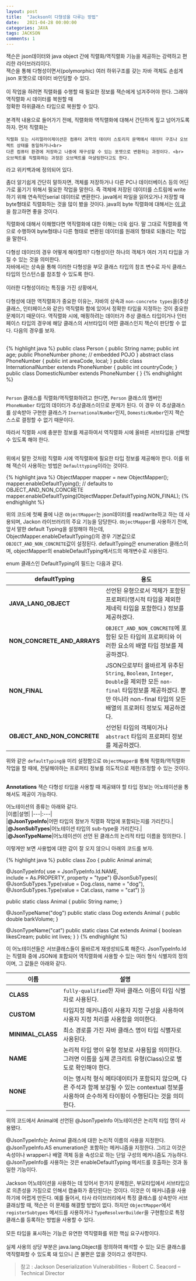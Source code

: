 ```yaml
---
layout: post
title:  "Jackson이 다형성을 다루는 방법"
date:   2021-04-28 00:00:00
categories: JAVA
tags: JACKSON
comments: 1
---
```


잭슨은 json데이터와 java object 간에 직렬화/역직렬화 기능을 제공하는 강력하고 편리한 라이브러리이다.<br> 
잭슨을 통해 다형성이면서(polymorphic) 여러 하위구조를 갖는 자바 객체도 손쉽게 json 포맷으로 데이터 바인딩할 수 있다. <br>  
이 작업을 하려면 직렬화를 수행할 때 필요한 정보를 잭슨에게 넘겨주어야 한다. 그래야 역직렬화 시 데이터를 복원할 때 <br>  정확한 하위클래스 타입으로 복원할 수 있다. 
<br>  
본격적 내용으로 들어가기 전에, 직렬화와 역직렬화에 대해서 간단하게 짚고 넘어가도록 하자. 
먼저 직렬화는 
```
직렬화 또는 시리얼라이제이션은 컴퓨터 과학의 데이터 스토리지 문맥에서 데이터 구조나 오브젝트 상태를 동일하거나<br>  
다른 컴퓨터 환경에 저장하고 나중에 재구성할 수 있는 포맷으로 변환하는 과정이다. <br>  
오브젝트를 직렬화하는 과정은 오브젝트를 마샬링한다고도 한다.
```
라고 위키백과에 정의되어 있다. 

좀더 알기쉽게 간단히 말하자면, 객체를 저장하거나 다른 PC나 데이터베이스 등의 어딘가로 옮기기 위해서 필요한 작업을 말한다.
즉 객체에 저장된 데이터를 스트림에 write하기 위해 연속적인serial 데이터로 변환한다.
java에서 파일을 읽어오거나 저장할 때 byte형태로 직렬화하는 것을 많이 봤을 것이다. 
java의 byte 직렬화에 대해서는 [이 글](https://techblog.woowahan.com/2550/)을 참고하면 좋을 것이다.


직렬화에 대해서 이해했다면 역직렬화에 대한 이해는 더욱 쉽다. 말 그대로 직렬화를 역으로 수행하여 byte형태나 다른 형태로 변환된 데이터를
원래의 형태로 되돌리는 작업을 말한다. 
<br>  
다형성 데이터의 경우 어떻게 해야할까?
다형성이란 하나의 객체가 여러 가지 타입을 가질 수 있는 것을 의미한다. <br> 
자바에서는 상속을 통해 이러한 다형성을 부모 클래스 타입의 참조 변수로 자식 클래스 타입의 인스턴스를 참조할 수 있도록 한다.
<br>  
이러한 다형성이라는 특징을 가진 상황에서, <br>  
다형성에 대한 역직렬화가 중요한 이유는, 자바의 상속과 `non-concrete types`을(추상 클래스, 인터페이스와 같은) 역직렬화 함에 있어서
정확한 타입을 지정하는 것이 중요한 문제이기 때문이다. 
역직렬화 시에, 매핑하려는 데이터가 추상 클래스 타입이거나 인터페이스 타입의 경우에 
해당 클래스의 서브타입이 어떤 클래스인지 잭슨이 판단할 수 없다. 
다음의 경우를 보자.
<br><br>

{% highlight java %}
public class Person {
  public String name;
  public int age;
  public PhoneNumber phone; // embedded POJO
}
abstract class PhoneNumber {
  public int areaCode, local;
}
public class InternationalNumber extends PhoneNumber {
  public int countryCode;
}
public class DomesticNumber extends PhoneNumber { }
{% endhighlight %}
<br><br>

`Person` 클래스를 직렬화/역직렬화하려고 한다면, 
`Person` 클래스의 멤버인 `PhoneNumber` 타입의 데이터가 추상클래스이므로 문제가 된다.
이 경우 이 추상클래스를 상속받아 구현한 클래스가 `InernationalNumber`인지, `DomesticNumber`인지 
잭슨 스스로 결정할 수 없기 때문이다. 

따라서 직렬화 시에 충분한 정보를 제공하여서 역직렬화 시에 올바른 서브타입을 선택할 수 있도록 해야 한다. 
<br><br>

위에서 말한 것처럼 직렬화 시에 역직렬화에 필요한 타입 정보를 제공해야 한다.
이를 위해 잭슨이 사용하는 방법은 `Defaulttyping`이라는 것이다.    
   
{% highlight java %}
ObjectMapper mapper = new ObjectMapper();
mapper.enableDefaultTyping(); // defaults to OBJECT_AND_NON_CONCRETE
mapper.enableDefaultTyping(ObjectMapper.DefaultTyping.NON_FINAL);
{% endhighlight %}
   
위의 코드에 첫째 줄에 나온 `ObjectMapper`는 json데이터를 read/write하고 하는 데 사용되며, Jackon 라이브러리의 주요 기능을 담당한다. 
`ObjectMapper`를 사용하기 전에, 앞서 말한 default Typing을 설정해야 하는데, 
ObjectMapper.enableDefaultTyping()의 경우 기본값으로 `OBJECT_AND_NON_CONCRETE`값이 설정된다.
defaultTyping은 enumeration 클래스이며, objectMapper의 enableDefaultTyping메서드의 매개변수로 사용된다.

    
enum 클래스인 DefaultTyping의 필드는 다음과 같다.

|defaultTyping|용도|
|----------------|-----------------------------------------------------------------------------------------------------|
|**JAVA_LANG_OBJECT**|선언된 유형으로서 객체가 포함된 프로퍼티(명시적 타입을 제외한 제네릭 타입을 포함한다.) 정보를 제공하겠다.|
|**NON_CONCRETE_AND_ARRAYS**|`OBJECT_AND_NON_CONCRETE`에 포함된 모든 타입의 프로퍼티와 이러한 요소의 배열 타입 정보를 제공하겠다. |
|**NON_FINAL**|JSON으로부터 올바르게 유추된 `String`, `Boolean`, `Integer`, `Double`을 제외한 모든 `non-final` 타입정보를 제공하겠다. 뿐만 아니라 non-final 타입의 모든 배열의 프로퍼티 정보도 제공하겠다. |
|**OBJECT_AND_NON_CONCRETE**|선언된 타입의 객체이거나 `abstract` 타입의 프로퍼티 정보를 제공하겠다.|
 
 위와 같은 `defaultTyping을` 미리 설정함으로 `ObjectMapper를` 통해 직렬화/역직렬화 작업을 할 때에, 
 전달해야하는 프로퍼티 정보를 의도적으로 제한/조정할 수 있는 것이다. 
 <br><br>   
 
 **Annotations**
 잭슨 다형성 타입을 사용할 때 제공돼야 할 타입 정보는  어노테이션을 통해서도 제공이 가능하다. 
     
 어노테이션의 종류는 아래와 같다.      
 |이름|설명| 
 |---|:---|    
 |**@JsonTypeInfo**|어떤 타입의 정보가 직렬화 작업에 포함되는지를 가리킨다.|    
 |**@JsonSubTypes**|어노테이션 타입의 sub-type을 가리킨다.|    
 |**@JsonTypeName**|어노테이션이 선언 된 클래스의 논리적 타입 이름을 정의한다. |    
 
이렇게만 보면 사용법에 대한 감이 잘 오지 않으니 아래의 코드를 보자.


{% highlight java %}
public class Zoo {
  public Animal animal;
  
  @JsonTypeInfo(
    use = JsonTypeInfo.Id.NAME,   
    include = As.PROPERTY,
    property = "type")
  @JsonSubTypes({
    @JsonSubTypes.Type(value = Dog.class, name = "dog"),
    @JsonSubTypes.Type(value = Cat.class, name = "cat")
  })

  public static class Animal {
    public String name;
  }

  @JsonTypeName("dog")
  public static class Dog extends Animal {
    public double barkVolume;
  }
  
  @JsonTypeName("cat")
  public static class Cat extends Animal {
    boolean likesCream;
    public int lives;
  }
}
{% endhighlight %}

이 어노테이션들은 서브클래스들이 올바르게 재생성되도록 해준다.
JsonTypeInfo.Id는 직렬화 중에 JSON에 포함되어 역직렬화에 사용할 수 있는 여러 형식 식별자의 정의이며, 그 값들은 아래와 같다.      
   
|이름|설명|
|---|---|
|**CLASS**|`fully-qualified`한 자바 클래스 이름이 타입 식별자로 사용된다.|
|**CUSTOM**|타입지정 매커니즘이 사용자 지정 구성을 사용하여 사용자 지정 처리를 사용함을 의미한다.|
|**MINIMAL_CLASS**|최소 경로를 가진 자바 클래스 명이 타입 식별자로 사용된다.|
|**NAME**|논리적 타입 명이 유형 정보로 사용됨을 의미한다. 그러면 이름을 실제 콘크리트 유형(Class)으로 별도로 확인해야 한다.|
|**NONE**|이는 명시적 형식 메타데이터가 포함되지 않으며, 다른 주석과 함께 보강될 수 있는 contextual 정보를 사용하여 순수하게 타이핑이 수행된다는 것을 의미한다.|

위의 코드에서 Animal에 선언된 @JsonTypeInfo 어노테이션은 논리적 타입 명이 사용됐다. 

@JsonTypeInfo는 Animal 클래스에 대한  논리적 이름의 사용을 지정한다.
@JsonTypeInfo.AS enumeration은 포함하는 메커니즘을 지정한다.
그리고 이것은 속성이나 wrapper나 배열 객체 등을 속성으로 하는 단일 구성의 메커니즘도 가능하다. 
@JsonTypeInfo를 사용하는 것은 enableDefaultTyping 메서드를 호출하는 것과 동일한 기능이다.
<br>  
Jackson 어노테이션을 사용하는 데 있어서 한가지 문제점은, 부모타입에서 서브타입으로 의존성을 가짐으로 인해서 캡슐화가 중단된다는 것이다.
이것은 이 매커니즘을 사용하기에 어렵게 만든다. 
예를 들어서, 타사 라이브러리에서 특정 클래스를 상속받아 서브클래싱할 때, 
잭슨은 이 문제를 해결할 방법이 없다. 하지만 `ObjectMapper`에서 `registerSubtypes` 메서드를 사용하거나 `TypeResolverBuilder`을 구현함으로 
특정 클래스를 등록하는 방법을 사용할 수 있다.
<br>  
모든 타입을 표시하는 기능은 유연한 역직렬화를 위한 핵심 요구사항이다.  <br>  
실제 사용의 상당 부분은 java.lang.Object를 정의하여 해석할 수 있는 모든 클래스를 역직렬화할 수 있도록 돼 있으니 큰 불편은 없을 것이라고 생각한다.




> 참고 : Jackson Deserialization Vulnerabilities  - Robert C. Seacord – Technical Director
  
